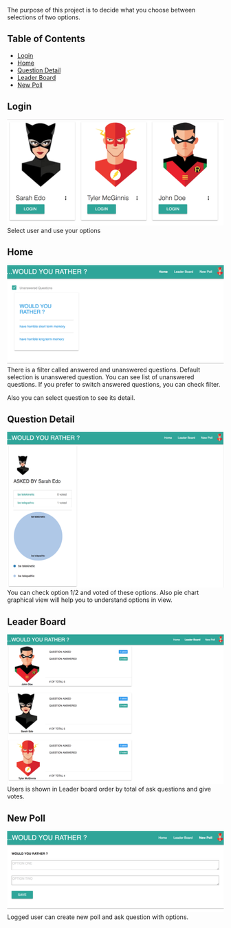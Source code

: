 The purpose of this project is to decide 
what you choose between selections of two options.


## Table of Contents

- [Login](#login)
- [Home](#home)
- [Question Detail](#question-detail)
- [Leader Board](#leader-board)
- [New Poll](#new-poll)

## Login
![alt text][login]
Select user and use your options

## Home
![alt text][home]
There is a filter called answered and unanswered questions. 
Default selection is unanswered question. You can see list of
unanswered questions. If you prefer to switch answered questions,
you can check filter.

Also you can select question to see its detail.

## Question Detail
![alt text][question-detail]
You can check option 1/2 and voted of these options.
Also pie chart graphical view will help you to understand
options in view.


## Leader Board
![alt text][leader-board]
Users is shown in Leader board order by total of ask questions
and give votes.

## New Poll
![alt text][new-poll]
Logged user can create new poll and ask question with options.



[login]: screenshots/login.png "Login Page"
[home]: screenshots/home.png "Home Page"
[leader-board]: screenshots/leader-board.png "Leader Board Page"
[new-poll]: screenshots/new-poll.png "New Poll Page"
[question-detail]: screenshots/question-detail.png "Question Detail Page"

